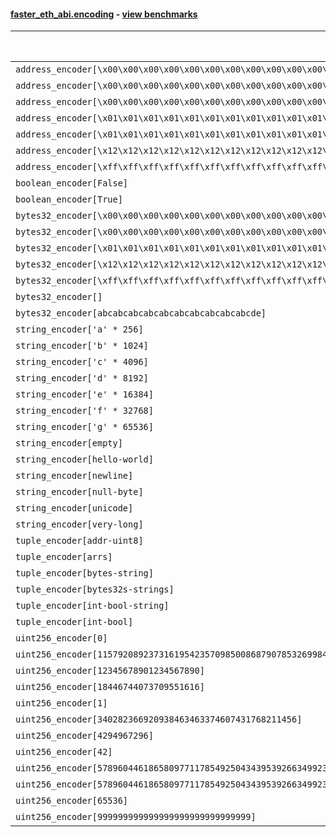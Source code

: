 #### [faster_eth_abi.encoding](https://github.com/BobTheBuidler/faster-eth-abi/blob/master/faster_eth_abi/encoding.py) - [view benchmarks](https://github.com/BobTheBuidler/faster-eth-abi/blob/master/benchmarks/test_encoding_benchmarks.py)

| Function | Reference Mean | Faster Mean | % Change | Speedup (%) | x Faster | Faster |
|----------|---------------|-------------|----------|-------------|----------|--------|
| `address_encoder[\x00\x00\x00\x00\x00\x00\x00\x00\x00\x00\x00\x00\x00\x00\x00\x00\x00\x00\x00\x00]` | 0.0012170065419988695 | 0.0004523782454716413 | 62.83% | 169.02% | 2.69x | ✅ |
| `address_encoder[\x00\x00\x00\x00\x00\x00\x00\x00\x00\x00\x00\x00\x00\x00\x00\x00\x00\x00\x00\x01]` | 0.0012204630925435917 | 0.0004518569227762743 | 62.98% | 170.10% | 2.70x | ✅ |
| `address_encoder[\x00\x00\x00\x00\x00\x00\x00\x00\x00\x00\x00\x00\x00\x00\x00\x00\x00\x00\x00\x02]` | 0.0012060147005142922 | 0.00045263647722041327 | 62.47% | 166.44% | 2.66x | ✅ |
| `address_encoder[\x01\x01\x01\x01\x01\x01\x01\x01\x01\x01\x01\x01\x01\x01\x01\x01\x01\x01\x01\x00]` | 0.0012148977761587006 | 0.0004511505999076512 | 62.87% | 169.29% | 2.69x | ✅ |
| `address_encoder[\x01\x01\x01\x01\x01\x01\x01\x01\x01\x01\x01\x01\x01\x01\x01\x01\x01\x01\x01\x01]` | 0.0012156919907779225 | 0.00045229998078808093 | 62.79% | 168.78% | 2.69x | ✅ |
| `address_encoder[\x12\x12\x12\x12\x12\x12\x12\x12\x12\x12\x12\x12\x12\x12\x12\x12\x12\x12\x12\x12]` | 0.0012138013669720743 | 0.0004507559894040713 | 62.86% | 169.28% | 2.69x | ✅ |
| `address_encoder[\xff\xff\xff\xff\xff\xff\xff\xff\xff\xff\xff\xff\xff\xff\xff\xff\xff\xff\xff\xff]` | 0.0012135569811310889 | 0.0004540755578014745 | 62.58% | 167.26% | 2.67x | ✅ |
| `boolean_encoder[False]` | 0.0007120003741569724 | 0.00025834995142595083 | 63.71% | 175.60% | 2.76x | ✅ |
| `boolean_encoder[True]` | 0.000706962784263035 | 0.0002545952353801284 | 63.99% | 177.68% | 2.78x | ✅ |
| `bytes32_encoder[\x00\x00\x00\x00\x00\x00\x00\x00\x00\x00\x00\x00\x00\x00\x00\x00\x00\x00\x00\x00\x00\x00\x00\x00\x00\x00\x00\x00\x00\x00\x00\x00]` | 0.000706761902593945 | 0.0002556054961622693 | 63.83% | 176.50% | 2.77x | ✅ |
| `bytes32_encoder[\x00\x00\x00\x00\x00\x00\x00\x00\x00\x00\x00\x00\x00\x00\x00\x00]` | 0.0007090830510495611 | 0.00026223695380456696 | 63.02% | 170.40% | 2.70x | ✅ |
| `bytes32_encoder[\x01\x01\x01\x01\x01\x01\x01\x01\x01\x01\x01\x01\x01\x01\x01\x01\x01\x01\x01\x01\x01\x01\x01\x01\x01\x01\x01\x01\x01\x01\x01\x01]` | 0.000688832243400622 | 0.0002569064441959826 | 62.70% | 168.13% | 2.68x | ✅ |
| `bytes32_encoder[\x12\x12\x12\x12\x12\x12\x12\x12\x12\x12\x12\x12\x12\x12\x12\x12\x12\x12\x12\x12\x12\x12\x12\x12\x12\x12\x12\x12\x12\x12\x12\x12]` | 0.000694839602094053 | 0.00025453882960430204 | 63.37% | 172.98% | 2.73x | ✅ |
| `bytes32_encoder[\xff\xff\xff\xff\xff\xff\xff\xff\xff\xff\xff\xff\xff\xff\xff\xff\xff\xff\xff\xff\xff\xff\xff\xff\xff\xff\xff\xff\xff\xff\xff\xff]` | 0.0007014361672577528 | 0.000259000242723247 | 63.08% | 170.82% | 2.71x | ✅ |
| `bytes32_encoder[]` | 0.000718249013103095 | 0.0002638266737975018 | 63.27% | 172.24% | 2.72x | ✅ |
| `bytes32_encoder[abcabcabcabcabcabcabcabcabcabcde]` | 0.0007054406534989208 | 0.0002556661048800275 | 63.76% | 175.92% | 2.76x | ✅ |
| `string_encoder['a' * 256]` | 0.0010756397246074521 | 0.0004147807799583069 | 61.44% | 159.33% | 2.59x | ✅ |
| `string_encoder['b' * 1024]` | 0.0011245140771112589 | 0.00046023210096624484 | 59.07% | 144.34% | 2.44x | ✅ |
| `string_encoder['c' * 4096]` | 0.0011355053345560165 | 0.00047095433592934775 | 58.52% | 141.11% | 2.41x | ✅ |
| `string_encoder['d' * 8192]` | 0.0011894188693972532 | 0.0005009135718160219 | 57.89% | 137.45% | 2.37x | ✅ |
| `string_encoder['e' * 16384]` | 0.0012627634931545364 | 0.0005716074422140832 | 54.73% | 120.91% | 2.21x | ✅ |
| `string_encoder['f' * 32768]` | 0.0014788222316117878 | 0.0006956535304153849 | 52.96% | 112.58% | 2.13x | ✅ |
| `string_encoder['g' * 65536]` | 0.0018914305582276106 | 0.0014730899586093086 | 22.12% | 28.40% | 1.28x | ✅ |
| `string_encoder[empty]` | 0.0010607554220173536 | 0.00040678278445415686 | 61.65% | 160.77% | 2.61x | ✅ |
| `string_encoder[hello-world]` | 0.0010821799330251326 | 0.00041613527661751897 | 61.55% | 160.05% | 2.60x | ✅ |
| `string_encoder[newline]` | 0.0010741478414421012 | 0.00041377456136356983 | 61.48% | 159.60% | 2.60x | ✅ |
| `string_encoder[null-byte]` | 0.0010918035114394758 | 0.00041091886160700143 | 62.36% | 165.70% | 2.66x | ✅ |
| `string_encoder[unicode]` | 0.0010908111358977506 | 0.00042005876756935205 | 61.49% | 159.68% | 2.60x | ✅ |
| `string_encoder[very-long]` | 0.0021499606261460415 | 0.0013403014922427278 | 37.66% | 60.41% | 1.60x | ✅ |
| `tuple_encoder[addr-uint8]` | 0.0015009794297659643 | 0.0006101358622292417 | 59.35% | 146.01% | 2.46x | ✅ |
| `tuple_encoder[arrs]` | 0.002042583401742488 | 0.0009147551963075322 | 55.22% | 123.29% | 2.23x | ✅ |
| `tuple_encoder[bytes-string]` | 0.0012669545290081641 | 0.0005324623467613911 | 57.97% | 137.94% | 2.38x | ✅ |
| `tuple_encoder[bytes32s-strings]` | 0.0029325518435527353 | 0.0011084974401835586 | 62.20% | 164.55% | 2.65x | ✅ |
| `tuple_encoder[int-bool-string]` | 0.0018276751584178081 | 0.0007457235220215074 | 59.20% | 145.09% | 2.45x | ✅ |
| `tuple_encoder[int-bool]` | 0.001031610658186356 | 0.00041788330458310003 | 59.49% | 146.87% | 2.47x | ✅ |
| `uint256_encoder[0]` | 0.0008457991612938599 | 0.00031494553312054143 | 62.76% | 168.55% | 2.69x | ✅ |
| `uint256_encoder[115792089237316195423570985008687907853269984665640564039457584007913129639935]` | 0.0008543754021278183 | 0.00031885860973990656 | 62.68% | 167.95% | 2.68x | ✅ |
| `uint256_encoder[12345678901234567890]` | 0.0008642492204818135 | 0.000311877255994783 | 63.91% | 177.11% | 2.77x | ✅ |
| `uint256_encoder[18446744073709551616]` | 0.0008635572818416234 | 0.00031069186858855566 | 64.02% | 177.95% | 2.78x | ✅ |
| `uint256_encoder[1]` | 0.0008488071935209533 | 0.0003139659556519995 | 63.01% | 170.35% | 2.70x | ✅ |
| `uint256_encoder[340282366920938463463374607431768211456]` | 0.0008486507848091989 | 0.0003197833069388477 | 62.32% | 165.38% | 2.65x | ✅ |
| `uint256_encoder[4294967296]` | 0.0008593545469652672 | 0.0003224226480194323 | 62.48% | 166.53% | 2.67x | ✅ |
| `uint256_encoder[42]` | 0.0008578697509113204 | 0.00031364381100200894 | 63.44% | 173.52% | 2.74x | ✅ |
| `uint256_encoder[57896044618658097711785492504343953926634992332820282019728792003956564819967]` | 0.0008576817339943271 | 0.000315852199998161 | 63.17% | 171.55% | 2.72x | ✅ |
| `uint256_encoder[57896044618658097711785492504343953926634992332820282019728792003956564819968]` | 0.0008488780463213482 | 0.0003137354568111653 | 63.04% | 170.57% | 2.71x | ✅ |
| `uint256_encoder[65536]` | 0.0008410619666066164 | 0.00031636182527267065 | 62.39% | 165.85% | 2.66x | ✅ |
| `uint256_encoder[999999999999999999999999999999]` | 0.0008650232759883603 | 0.00031465605838783685 | 63.62% | 174.91% | 2.75x | ✅ |
